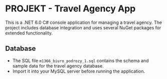 # PROJEKT - Travel Agency App

This is a .NET 6.0 C# console application for managing a travel agency. The project includes database integration and uses several NuGet packages for extended functionality.

## Database

- The SQL file `m1366_biuro_podrozy_1.sql` contains the schema and sample data for the travel agency database.
- Import it into your MySQL server before running the application.
